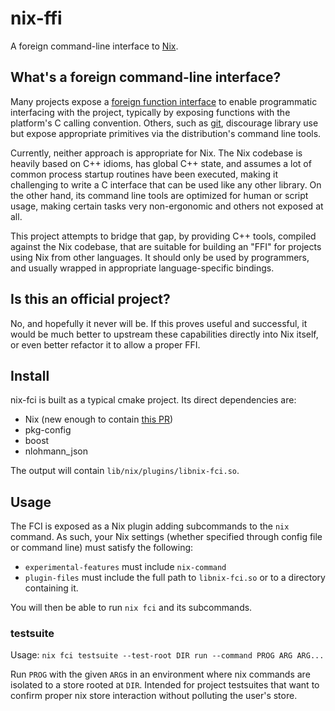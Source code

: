 # nix-ffi

A foreign command-line interface to [Nix](https://nixos.org/).

## What's a foreign command-line interface?

Many projects expose a [foreign function interface](https://en.wikipedia.org/wiki/Foreign_function_interface) to enable programmatic interfacing with the project, typically by exposing functions with the platform's C calling convention. Others, such as [git](https://git-scm.com/), discourage library use but expose appropriate primitives via the distribution's command line tools.

Currently, neither approach is appropriate for Nix. The Nix codebase is heavily based on C++ idioms, has global C++ state, and assumes a lot of common process startup routines have been executed, making it challenging to write a C interface that can be used like any other library. On the other hand, its command line tools are optimized for human or script usage, making certain tasks very non-ergonomic and others not exposed at all.

This project attempts to bridge that gap, by providing C++ tools, compiled against the Nix codebase, that are suitable for building an "FFI" for projects using Nix from other languages. It should only be used by programmers, and usually wrapped in appropriate language-specific bindings.

## Is this an official project?

No, and hopefully it never will be. If this proves useful and successful, it would be much better to upstream these capabilities directly into Nix itself, or even better refactor it to allow a proper FFI.

## Install

nix-fci is built as a typical cmake project. Its direct dependencies are:

- Nix (new enough to contain [this PR](https://github.com/NixOS/nix/pull/4486))
- pkg-config
- boost
- nlohmann_json

The output will contain `lib/nix/plugins/libnix-fci.so`.

## Usage

The FCI is exposed as a Nix plugin adding subcommands to the `nix` command. As such, your Nix settings (whether specified through config file or command line) must satisfy the following:

- `experimental-features` must include `nix-command`
- `plugin-files` must include the full path to `libnix-fci.so` or to a directory containing it.

You will then be able to run `nix fci` and its subcommands.

### testsuite

Usage: `nix fci testsuite --test-root DIR run --command PROG ARG ARG...`

Run `PROG` with the given `ARG`s in an environment where nix commands are isolated to a store rooted at `DIR`. Intended for project testsuites that want to confirm proper nix store interaction without polluting the user's store.
